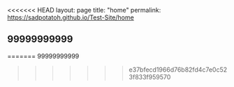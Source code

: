 <<<<<<< HEAD
layout: page
title: "home"
permalink: https://sadpotatoh.github.io/Test-Site/home


## 99999999999
=======
99999999999
>>>>>>> e37bfecd1966d76b82fd4c7e0c523f833f959570
